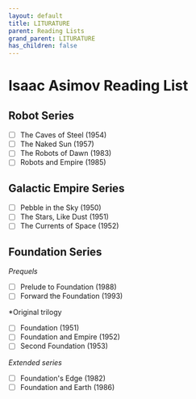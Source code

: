 ```yaml
---
layout: default
title: LITURATURE
parent: Reading Lists
grand_parent: LITURATURE
has_children: false
---
```

# Isaac Asimov Reading List

## Robot Series
- [ ] The Caves of Steel (1954)
- [ ] The Naked Sun (1957)
- [ ] The Robots of Dawn (1983)
- [ ] Robots and Empire (1985)

## Galactic Empire Series
- [ ] Pebble in the Sky (1950)
- [ ] The Stars, Like Dust (1951)
- [ ] The Currents of Space (1952)

## Foundation Series
*Prequels*
- [ ] Prelude to Foundation (1988)
- [ ] Forward the Foundation (1993)

*Original trilogy
- [ ] Foundation (1951)
- [ ] Foundation and Empire (1952)
- [ ] Second Foundation (1953)

*Extended series*
- [ ] Foundation's Edge (1982)
- [ ] Foundation and Earth (1986)
